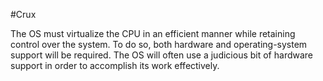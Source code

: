 #Crux 

The OS must virtualize the CPU in an efficient manner while retaining control over the system. To do so, both hardware and operating-system support will be required. The OS will often use a judicious bit of hardware support in order to accomplish its work effectively. 

